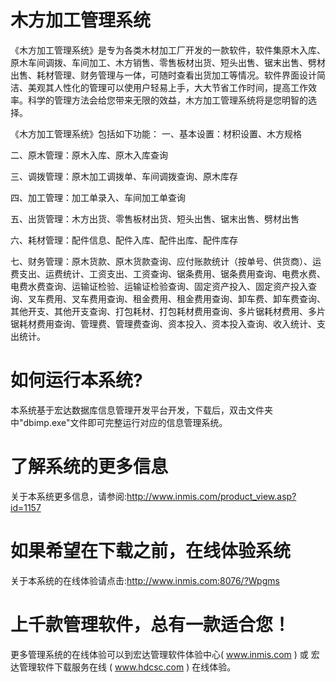 # 木方加工管理系统

《木方加工管理系统》是专为各类木材加工厂开发的一款软件，软件集原木入库、原木车间调拨、车间加工、木方销售、零售板材出货、短头出售、锯末出售、劈材出售、耗材管理、财务管理与一体，可随时查看出货加工等情况。软件界面设计简洁、美观其人性化的管理可以使用户轻易上手，大大节省工作时间，提高工作效率。科学的管理方法会给您带来无限的效益，木方加工管理系统将是您明智的选择。

《木方加工管理系统》包括如下功能：
一、基本设置：材积设置、木方规格

二、原木管理：原木入库、原木入库查询

三、调拨管理：原木加工调拨单、车间调拨查询、原木库存

四、加工管理：加工单录入、车间加工单查询

五、出货管理：木方出货、零售板材出货、短头出售、锯末出售、劈材出售

六、耗材管理：配件信息、配件入库、配件出库、配件库存

七、财务管理：原木货款、原木货款查询、应付账款统计（按单号、供货商）、运费支出、运费统计、工资支出、工资查询、锯条费用、锯条费用查询、电费水费、电费水费查询、运输证检验、运输证检验查询、固定资产投入、固定资产投入查询、叉车费用、叉车费用查询、租金费用、租金费用查询、卸车费、卸车费查询、其他开支、其他开支查询、打包耗材、打包耗材费用查询、多片锯耗材费用、多片锯耗材费用查询、管理费、管理费查询、资本投入、资本投入查询、收入统计、支出统计。






# 如何运行本系统?

本系统基于宏达数据库信息管理开发平台开发，下载后，双击文件夹中"dbimp.exe"文件即可完整运行对应的信息管理系统。

# 了解系统的更多信息

关于本系统更多信息，请参阅:http://www.inmis.com/product_view.asp?id=1157

# 如果希望在下载之前，在线体验系统

关于本系统的在线体验请点击:http://www.inmis.com:8076/?Wpgms

# 上千款管理软件，总有一款适合您！

更多管理系统的在线体验可以到宏达管理软件体验中心( www.inmis.com ) 或 宏达管理软件下载服务在线 ( www.hdcsc.com ) 在线体验。

